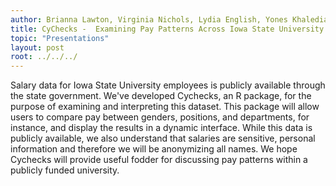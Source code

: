```yaml
---
author: Brianna Lawton, Virginia Nichols, Lydia English, Yones Khaledian, Stephanie Reinders
title: CyChecks -  Examining Pay Patterns Across Iowa State University
topic: "Presentations"
layout: post
root: ../../../
---
```


Salary data for Iowa State University employees is publicly available through the state government. We've developed Cychecks, an R package, for the purpose of examining and interpreting this dataset. This package will allow users to compare pay between genders, positions, and departments, for instance, and display the results in a dynamic interface. While this data is publicly available, we also understand that salaries are sensitive, personal information and therefore we will be anonymizing all names. We hope Cychecks will provide useful fodder for discussing pay patterns within a publicly funded university.   
